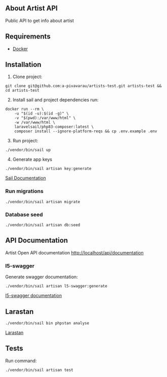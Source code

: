 ## About Artist API

Public API to get info about artist

## Requirements

- [Docker](https://www.docker.com/)

## Installation

1. Clone project:

```
git clone git@github.com:a-pivavarau/artists-test.git artists-test && cd artists-test
```

2. Install sail and project dependencies run:

```
docker run --rm \
    -u "$(id -u):$(id -g)" \
    -v "$(pwd):/var/www/html" \
    -w /var/www/html \
    laravelsail/php83-composer:latest \
    composer install --ignore-platform-reqs && cp .env.example .env
```

3. Run project: 

```
./vendor/bin/sail up
```

4. Generate app keys

```
./vendor/bin/sail artisan key:generate
```
[Sail Documentation](https://laravel.com/docs/10.x/installation#docker-installation-using-sail)

### Run migrations

```
./vendor/bin/sail artisan migrate
```

### Database seed

```
./vendor/bin/sail artisan db:seed
```

## API Documentation

Artist Open API documentation [http://localhost/api/documentation](http://localhost/api/documentation)

### l5-swagger

Generate swagger documentation:

```
./vendor/bin/sail artisan l5-swagger:generate
```

[l5-swagger documentation](https://github.com/DarkaOnLine/L5-Swagger/wiki)

## Larastan

```
./vendor/bin/sail bin phpstan analyse
```

[Larastan](https://github.com/larastan/larastan)

## Tests

Run command:

```
./vendor/bin/sail artisan test
```
